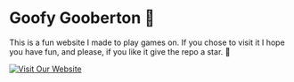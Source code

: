 # Goofy Gooberton 🚀

This is a fun website I made to play games on. If you chose to visit it I hope you have fun, and please, if you like it give the repo a star. 🌟

[![Visit Our Website](https://img.shields.io/badge/Visit%20Our%20Website-Click%20Here-blue)](https://goofygooberton.netlify.app/)
